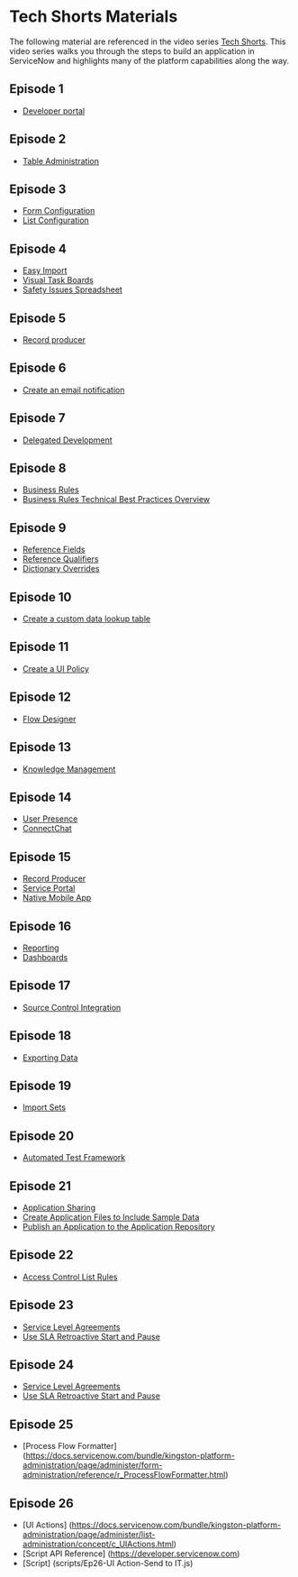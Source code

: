 # Tech Shorts Materials

The following material are referenced in the video series [Tech Shorts](https://www.youtube.com/watch?v=tpB4DwifH2s&list=PL3rNcyAiDYK1d7B8-4LSdSbY0B-h3gWeb). This video series walks you through the steps to build an application in ServiceNow and highlights many of the platform capabilities along the way.

## Episode 1

* [Developer portal](https://developer.servicenow.com)

## Episode 2

* [Table Administration](https://docs.servicenow.com/bundle/jakarta-servicenow-platform/page/administer/table-administration/concept/c_TableAdministration.html)

## Episode 3

* [Form Configuration](https://docs.servicenow.com/bundle/jakarta-servicenow-platform/page/administer/form-administration/concept/basic-form-administration.html)
* [List Configuration](https://docs.servicenow.com/bundle/jakarta-servicenow-platform/page/administer/list-administration/concept/c_ListConfiguration.html)

## Episode 4

* [Easy Import](https://docs.servicenow.com/bundle/jakarta-servicenow-platform/page/administer/import-sets/concept/c_EasyImport.html)
* [Visual Task Boards](https://docs.servicenow.com/bundle/jakarta-servicenow-platform/page/administer/import-sets/concept/c_EasyImport.html)
* [Safety Issues Spreadsheet](files/Safety%20Issues.xlsx)

## Episode 5

* [Record producer](https://docs.servicenow.com/bundle/jakarta-servicenow-platform/page/administer/import-sets/concept/c_EasyImport.html)

## Episode 6

* [Create an email notification](https://docs.servicenow.com/bundle/jakarta-servicenow-platform/page/administer/notification/task/t_CreateANotification.html)

## Episode 7

* [Delegated Development](https://docs.servicenow.com/bundle/jakarta-application-development/page/build/applications/concept/c_DelegatedDevelopment.html)

## Episode 8

* [Business Rules](https://docs.servicenow.com/bundle/jakarta-application-development/page/build/applications/concept/c_DelegatedDevelopment.html)
* [Business Rules Technical Best Practices Overview](https://developer.servicenow.com/app.do#!/document/content/app_store_doc_technical_best_practices_jakarta_business_rules_technical_best_practices_overview?v=jakarta)

## Episode 9

* [Reference Fields](https://docs.servicenow.com/bundle/jakarta-servicenow-platform/page/administer/field-administration/concept/c_ReferenceField.html)
* [Reference Qualifiers](https://docs.servicenow.com/bundle/jakarta-servicenow-platform/page/script/server-scripting/concept/c_ReferenceQualifiers.html)
* [Dictionary Overrides](https://docs.servicenow.com/bundle/jakarta-servicenow-platform/page/administer/data-dictionary-tables/concept/c_DictionaryOverrides.html)

## Episode 10

* [Create a custom data lookup table](https://docs.servicenow.com/bundle/jakarta-servicenow-platform/page/administer/field-administration/reference/r_CreateCustomDataLookups.html)

## Episode 11

* [Create a UI Policy](https://docs.servicenow.com/bundle/jakarta-servicenow-platform/page/administer/form-administration/task/t_CreateAUIPolicy.html)

## Episode 12

* [Flow Designer](https://docs.servicenow.com/bundle/kingston-servicenow-platform/page/administer/flow-designer/concept/flow-designer.html)

## Episode 13

* [Knowledge Management](https://docs.servicenow.com/bundle/kingston-servicenow-platform/page/product/knowledge-management/topic/p_KnowledgeManagment.html)

## Episode 14

* [User Presence](https://docs.servicenow.com/bundle/kingston-servicenow-platform/page/use/navigation/concept/c_UserPresence.html)
* [ConnectChat](https://docs.servicenow.com/bundle/kingston-servicenow-platform/page/use/collaboration/concept/c_Collaboration.html)

## Episode 15

* [Record Producer](https://docs.servicenow.com/bundle/kingston-it-service-management/page/product/service-catalog-management/concept/c_RecordProducer.html)
* [Service Portal](https://docs.servicenow.com/bundle/kingston-servicenow-platform/page/build/service-portal/concept/c_ServicePortal.html)
* [Native Mobile App](https://docs.servicenow.com/bundle/kingston-servicenow-platform/page/administer/tablet-mobile-ui/concept/c_MobileAppUI.html)

## Episode 16

* [Reporting](https://docs.servicenow.com/bundle/kingston-performance-analytics-and-reporting/page/use/reporting/reference/reporting-landing-page.html)
* [Dashboards](https://docs.servicenow.com/bundle/kingston-performance-analytics-and-reporting/page/use/dashboards/reference/dashboards-landing-page.html)

## Episode 17

* [Source Control Integration](https://docs.servicenow.com/bundle/kingston-application-development/page/build/applications/concept/c_SourceControlIntegration.html)

## Episode 18

* [Exporting Data](https://docs.servicenow.com/bundle/kingston-application-development/page/build/applications/concept/c_SourceControlIntegration.html)

## Episode 19

* [Import Sets](https://docs.servicenow.com/bundle/kingston-platform-administration/page/administer/import-sets/reference/import-sets-landing-page.html)

## Episode 20

* [Automated Test Framework](https://docs.servicenow.com/bundle/kingston-application-development/page/administer/auto-test-framework/concept/atf-overview.html)

## Episode 21

* [Application Sharing](https://docs.servicenow.com/bundle/kingston-application-development/page/build/applications/concept/c_SharingApplications.html)
* [Create Application Files to Include Sample Data](https://docs.servicenow.com/bundle/kingston-application-development/page/build/applications/task/t_IncludeApplicationData.html)
* [Publish an Application to the Application Repository](https://docs.servicenow.com/bundle/kingston-application-development/page/build/applications/task/t_PublishAppsToTheAppRepository.html)

## Episode 22

* [Access Control List Rules](https://docs.servicenow.com/bundle/kingston-platform-administration/page/administer/contextual-security/concept/access-control-rules.html)

## Episode 23

* [Service Level Agreements](https://docs.servicenow.com/bundle/kingston-customer-service-management/page/product/customer-service-management/concept/c_ServiceLevelAgreements.html)
* [Use SLA Retroactive Start and Pause](https://docs.servicenow.com/bundle/kingston-it-service-management/page/product/service-level-management/task/t_UseSLARetroactiveStartAndPause.html)

## Episode 24

* [Service Level Agreements](https://docs.servicenow.com/bundle/kingston-customer-service-management/page/product/customer-service-management/concept/c_ServiceLevelAgreements.html)
* [Use SLA Retroactive Start and Pause](https://docs.servicenow.com/bundle/kingston-it-service-management/page/product/service-level-management/task/t_UseSLARetroactiveStartAndPause.html)

## Episode 25
* [Process Flow Formatter] (https://docs.servicenow.com/bundle/kingston-platform-administration/page/administer/form-administration/reference/r_ProcessFlowFormatter.html)

## Episode 26
* [UI Actions] (https://docs.servicenow.com/bundle/kingston-platform-administration/page/administer/list-administration/concept/c_UIActions.html)
* [Script API Reference] (https://developer.servicenow.com)
* [Script] (scripts/Ep26-UI Action-Send to IT.js)
